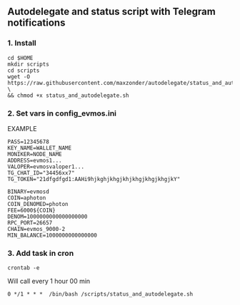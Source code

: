 ## Autodelegate and status script with Telegram notifications

### 1. Install

```
cd $HOME
mkdir scripts
cd scripts
wget -O https://raw.githubusercontent.com/maxzonder/autodelegate/status_and_autodelegate.sh \
&& chmod +x status_and_autodelegate.sh
```

### 2. Set vars in config_evmos.ini

EXAMPLE
```
PASS=12345678
KEY_NAME=WALLET_NAME
MONIKER=NODE_NAME
ADDRESS=evmos1... 
VALOPER=evmosvaloper1...
TG_CHAT_ID="34456xx7"
TG_TOKEN="21dfgdfgd1:AAHi9hjkghjkhgjkhjkhgjkhgjkhgjkY"

BINARY=evmosd
COIN=aphoton
COIN_DENOMED=photon
FEE=6000${COIN}
DENOM=1000000000000000000
RPC_PORT=26657
CHAIN=evmos_9000-2
MIN_BALANCE=1000000000000000
```

### 3. Add task in cron

```
crontab -e
```
 
Will call every 1 hour 00 min

```
0 */1 * * *  /bin/bash /scripts/status_and_autodelegate.sh
```
